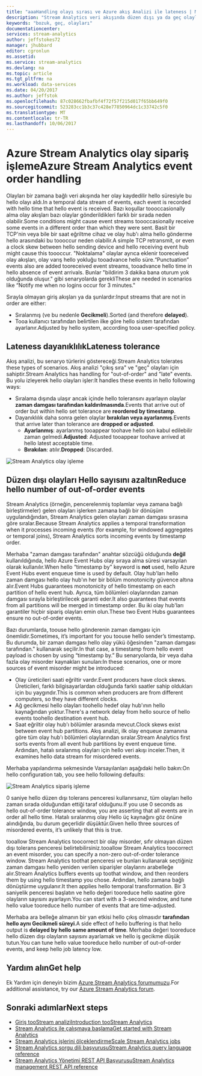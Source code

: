 ```yaml
---
title: "aaaHandling olayı sırası ve Azure akış Analizi ile lateness | Microsoft Docs"
description: "Stream Analytics veri akışında düzen dışı ya da geç olaylarla işleyişi hakkında bilgi edinin."
keywords: "bozuk, geç, olayları"
documentationcenter: 
services: stream-analytics
author: jeffstokes72
manager: jhubbard
editor: cgronlun
ms.assetid: 
ms.service: stream-analytics
ms.devlang: na
ms.topic: article
ms.tgt_pltfrm: na
ms.workload: data-services
ms.date: 04/20/2017
ms.author: jeffstok
ms.openlocfilehash: 87c028662fbafbf4f72f57f215d017f65bb649f0
ms.sourcegitcommit: 523283cc1b3c37c428e77850964dc1c33742c5f0
ms.translationtype: MT
ms.contentlocale: tr-TR
ms.lasthandoff: 10/06/2017
---
```

# <a name="azure-stream-analytics-event-order-handling"></a><span data-ttu-id="e3749-104">Azure Stream Analytics olay sipariş işleme</span><span class="sxs-lookup"><span data-stu-id="e3749-104">Azure Stream Analytics event order handling</span></span>

<span data-ttu-id="e3749-105">Olayları bir zamana bağlı veri akışında her olay kaydedilir hello süresiyle bu hello olayı aldı.</span><span class="sxs-lookup"><span data-stu-id="e3749-105">In a temporal data stream of events, each event is recorded with hello time that hello event is received.</span></span> <span data-ttu-id="e3749-106">Bazı koşullar toooccasionally alma olay akışları bazı olaylar gönderildikleri farklı bir sırada neden olabilir.</span><span class="sxs-lookup"><span data-stu-id="e3749-106">Some conditions might cause event streams toooccasionally receive some events in a different order than which they were sent.</span></span> <span data-ttu-id="e3749-107">Basit bir TCP'nin veya bile bir saat eğriltme cihaz ve olay hub'ı alma hello gönderme hello arasındaki bu toooccur neden olabilir.</span><span class="sxs-lookup"><span data-stu-id="e3749-107">A simple TCP retransmit, or even a clock skew between hello sending device and hello receiving event hub might cause this toooccur.</span></span> <span data-ttu-id="e3749-108">"Noktalama" olaylar ayrıca eklenir tooreceived olay akışları, olay varış hello yokluğu tooadvance hello süre.</span><span class="sxs-lookup"><span data-stu-id="e3749-108">“Punctuation” events also are added tooreceived event streams, tooadvance hello time in hello absence of event arrivals.</span></span> <span data-ttu-id="e3749-109">Bunlar "bildirim 3 dakika bana oturum yok olduğunda oluşur." gibi senaryolarda gerekli</span><span class="sxs-lookup"><span data-stu-id="e3749-109">These are needed in scenarios like “Notify me when no logins occur for 3 minutes."</span></span>

<span data-ttu-id="e3749-110">Sırayla olmayan giriş akışları ya da şunlardır:</span><span class="sxs-lookup"><span data-stu-id="e3749-110">Input streams that are not in order are either:</span></span>
* <span data-ttu-id="e3749-111">Sıralanmış (ve bu nedenle **Gecikmeli**).</span><span class="sxs-lookup"><span data-stu-id="e3749-111">Sorted (and therefore **delayed**).</span></span>
* <span data-ttu-id="e3749-112">Tooa kullanıcı tarafından belirtilen ilke göre hello sistem tarafından ayarlanır.</span><span class="sxs-lookup"><span data-stu-id="e3749-112">Adjusted by hello system, according tooa user-specified policy.</span></span>


## <a name="lateness-tolerance"></a><span data-ttu-id="e3749-113">Lateness dayanıklılık</span><span class="sxs-lookup"><span data-stu-id="e3749-113">Lateness tolerance</span></span>
<span data-ttu-id="e3749-114">Akış analizi, bu senaryo türlerini göstereceği.</span><span class="sxs-lookup"><span data-stu-id="e3749-114">Stream Analytics tolerates these types of scenarios.</span></span> <span data-ttu-id="e3749-115">Akış analizi "çıkış sıra" ve "geç" olayları için sahiptir.</span><span class="sxs-lookup"><span data-stu-id="e3749-115">Stream Analytics has handling for "out-of-order" and "late" events.</span></span> <span data-ttu-id="e3749-116">Bu yolu izleyerek hello olayları işler:</span><span class="sxs-lookup"><span data-stu-id="e3749-116">It handles these events in hello following ways:</span></span>

* <span data-ttu-id="e3749-117">Sıralama dışında ulaşır ancak içinde hello toleransını ayarlayın olaylar **zaman damgası tarafından kaldırılmasında**.</span><span class="sxs-lookup"><span data-stu-id="e3749-117">Events that arrive out of order but within hello set tolerance are **reordered by timestamp**.</span></span>
* <span data-ttu-id="e3749-118">Dayanıklılık daha sonra gelen olaylar **bırakılan veya ayarlanmış**.</span><span class="sxs-lookup"><span data-stu-id="e3749-118">Events that arrive later than tolerance are **dropped or adjusted**.</span></span>
    * <span data-ttu-id="e3749-119">**Ayarlanmış**: ayarlanmış tooappear toohave hello son kabul edilebilir zaman gelmedi.</span><span class="sxs-lookup"><span data-stu-id="e3749-119">**Adjusted**: Adjusted tooappear toohave arrived at hello latest acceptable time.</span></span>
    * <span data-ttu-id="e3749-120">**Bırakılan**: atılır.</span><span class="sxs-lookup"><span data-stu-id="e3749-120">**Dropped**: Discarded.</span></span>

![Stream Analytics olay işleme](media/stream-analytics-event-handling/stream-analytics-event-handling.png)

## <a name="reduce-hello-number-of-out-of-order-events"></a><span data-ttu-id="e3749-122">Düzen dışı olayları Hello sayısını azaltın</span><span class="sxs-lookup"><span data-stu-id="e3749-122">Reduce hello number of out-of-order events</span></span>

<span data-ttu-id="e3749-123">Stream Analytics (örneğin, pencerelenmiş toplamlar veya zamana bağlı birleştirmeler) gelen olayları işlerken zamana bağlı bir dönüşüm uygulandığından, Stream Analytics gelen olayları zaman damgası sırasına göre sıralar.</span><span class="sxs-lookup"><span data-stu-id="e3749-123">Because Stream Analytics applies a temporal transformation when it processes incoming events (for example, for windowed aggregates or temporal joins), Stream Analytics sorts incoming events by timestamp order.</span></span>

<span data-ttu-id="e3749-124">Merhaba "zaman damgası tarafından" anahtar sözcüğü olduğunda **değil** kullanıldığında, hello Azure Event Hubs olay sıraya alma süresi varsayılan olarak kullanılır.</span><span class="sxs-lookup"><span data-stu-id="e3749-124">When hello “timestamp by” keyword is **not** used, hello Azure Event Hubs event enqueue time is used by default.</span></span> <span data-ttu-id="e3749-125">Olay hub'ları hello zaman damgası hello olay hub'ın her bir bölüm monotonicity güvence altına alır.</span><span class="sxs-lookup"><span data-stu-id="e3749-125">Event Hubs guarantees monotonicity of hello timestamp on each partition of hello event hub.</span></span> <span data-ttu-id="e3749-126">Ayrıca, tüm bölümleri olaylarından zaman damgası sırayla birleştirilecek garanti eder.</span><span class="sxs-lookup"><span data-stu-id="e3749-126">It also guarantees that events from all partitions will be merged in timestamp order.</span></span> <span data-ttu-id="e3749-127">Bu iki olay hub'ları garantiler hiçbir sipariş olayları emin olun.</span><span class="sxs-lookup"><span data-stu-id="e3749-127">These two Event Hubs guarantees ensure no out-of-order events.</span></span>

<span data-ttu-id="e3749-128">Bazı durumlarda, toouse hello gönderenin zaman damgası için önemlidir.</span><span class="sxs-lookup"><span data-stu-id="e3749-128">Sometimes, it’s important for you toouse hello sender’s timestamp.</span></span> <span data-ttu-id="e3749-129">Bu durumda, bir zaman damgası hello olay yükü öğesinden "zaman damgası tarafından." kullanarak seçilir.</span><span class="sxs-lookup"><span data-stu-id="e3749-129">In that case, a timestamp from hello event payload is chosen by using “timestamp by.”</span></span> <span data-ttu-id="e3749-130">Bu senaryolarda, bir veya daha fazla olay misorder kaynakları sunulan:</span><span class="sxs-lookup"><span data-stu-id="e3749-130">In these scenarios, one or more sources of event misorder might be introduced:</span></span>

* <span data-ttu-id="e3749-131">Olay üreticileri saati eğriltir vardır.</span><span class="sxs-lookup"><span data-stu-id="e3749-131">Event producers have clock skews.</span></span> <span data-ttu-id="e3749-132">Üreticileri, farklı bilgisayarlardan olduğunda farklı saatler sahip oldukları için bu yaygındır.</span><span class="sxs-lookup"><span data-stu-id="e3749-132">This is common when producers are from different computers, so they have different clocks.</span></span>
* <span data-ttu-id="e3749-133">Ağ gecikmesi hello olayları toohello hedef olay hub'ının hello kaynağından yoktur.</span><span class="sxs-lookup"><span data-stu-id="e3749-133">There's a network delay from hello source of hello events toohello destination event hub.</span></span>
* <span data-ttu-id="e3749-134">Saat eğriltir olay hub'ı bölümler arasında mevcut.</span><span class="sxs-lookup"><span data-stu-id="e3749-134">Clock skews exist between event hub partitions.</span></span> <span data-ttu-id="e3749-135">Akış analizi, ilk olay enqueue zamanına göre tüm olay hub'ı bölümleri olaylarından sıralar.</span><span class="sxs-lookup"><span data-stu-id="e3749-135">Stream Analytics first sorts events from all event hub partitions by event enqueue time.</span></span> <span data-ttu-id="e3749-136">Ardından, hatalı sıralanmış olayları için hello veri akışı inceler.</span><span class="sxs-lookup"><span data-stu-id="e3749-136">Then, it examines hello data stream for misordered events.</span></span>

<span data-ttu-id="e3749-137">Merhaba yapılandırma sekmesinde Varsayılanları aşağıdaki hello bakın:</span><span class="sxs-lookup"><span data-stu-id="e3749-137">On hello configuration tab, you see hello following defaults:</span></span>

![Stream Analytics sipariş işleme](media/stream-analytics-event-handling/stream-analytics-out-of-order-handling.png)

<span data-ttu-id="e3749-139">0 saniye hello düzen dışı tolerans penceresi kullanırsanız, tüm olayları hello zaman sırada olduğundan ettiği taraf olduğunu.</span><span class="sxs-lookup"><span data-stu-id="e3749-139">If you use 0 seconds as hello out-of-order tolerance window, you are asserting that all events are in order all hello time.</span></span> <span data-ttu-id="e3749-140">Hatalı sıralanmış olay Hello üç kaynağını göz önüne alındığında, bu durum geçerlidir düşüktür.</span><span class="sxs-lookup"><span data-stu-id="e3749-140">Given hello three sources of misordered events, it’s unlikely that this is true.</span></span> 

<span data-ttu-id="e3749-141">tooallow Stream Analytics toocorrect bir olay misorder, sıfır olmayan düzen dışı tolerans penceresi belirtebilirsiniz.</span><span class="sxs-lookup"><span data-stu-id="e3749-141">tooallow Stream Analytics toocorrect an event misorder, you can specify a non-zero out-of-order tolerance window.</span></span> <span data-ttu-id="e3749-142">Stream Analytics toothat penceresi ve bunları kullanarak seçtiğiniz zaman damgası hello yeniden verilen siparişler olaylarını arabelleğe alır.</span><span class="sxs-lookup"><span data-stu-id="e3749-142">Stream Analytics buffers events up toothat window, and then reorders them by using hello timestamp you chose.</span></span> <span data-ttu-id="e3749-143">Ardından, hello zamana bağlı dönüştürme uygulanır.</span><span class="sxs-lookup"><span data-stu-id="e3749-143">It then applies hello temporal transformation.</span></span> <span data-ttu-id="e3749-144">Bir 3 saniyelik penceresi başlatın ve hello değeri tooreduce hello saatine göre olayların sayısını ayarlayın.</span><span class="sxs-lookup"><span data-stu-id="e3749-144">You can start with a 3-second window, and tune hello value tooreduce hello number of events that are time-adjusted.</span></span> 

<span data-ttu-id="e3749-145">Merhaba ara belleğe almanın bir yan etkisi hello çıkış olmasıdır **tarafından hello aynı Gecikmeli süreyi**.</span><span class="sxs-lookup"><span data-stu-id="e3749-145">A side effect of hello buffering is that hello output is **delayed by hello same amount of time**.</span></span> <span data-ttu-id="e3749-146">Merhaba değeri tooreduce hello düzen dışı olayların sayısını ayarlamak ve hello iş gecikme düşük tutun.</span><span class="sxs-lookup"><span data-stu-id="e3749-146">You can tune hello value tooreduce hello number of out-of-order events, and keep hello job latency low.</span></span>

## <a name="get-help"></a><span data-ttu-id="e3749-147">Yardım alın</span><span class="sxs-lookup"><span data-stu-id="e3749-147">Get help</span></span>
<span data-ttu-id="e3749-148">Ek Yardım için deneyin bizim [Azure Stream Analytics forumumuzu](https://social.msdn.microsoft.com/Forums/en-US/home?forum=AzureStreamAnalytics).</span><span class="sxs-lookup"><span data-stu-id="e3749-148">For additional assistance, try our [Azure Stream Analytics forum](https://social.msdn.microsoft.com/Forums/en-US/home?forum=AzureStreamAnalytics).</span></span>

## <a name="next-steps"></a><span data-ttu-id="e3749-149">Sonraki adımlar</span><span class="sxs-lookup"><span data-stu-id="e3749-149">Next steps</span></span>
* [<span data-ttu-id="e3749-150">Giriş tooStream analizi</span><span class="sxs-lookup"><span data-stu-id="e3749-150">Introduction tooStream Analytics</span></span>](stream-analytics-introduction.md)
* [<span data-ttu-id="e3749-151">Stream Analytics ile çalışmaya başlama</span><span class="sxs-lookup"><span data-stu-id="e3749-151">Get started with Stream Analytics</span></span>](stream-analytics-real-time-fraud-detection.md)
* [<span data-ttu-id="e3749-152">Stream Analytics işlerini ölçeklendirme</span><span class="sxs-lookup"><span data-stu-id="e3749-152">Scale Stream Analytics jobs</span></span>](stream-analytics-scale-jobs.md)
* [<span data-ttu-id="e3749-153">Stream Analytics sorgu dili başvurusu</span><span class="sxs-lookup"><span data-stu-id="e3749-153">Stream Analytics query language reference</span></span>](https://msdn.microsoft.com/library/azure/dn834998.aspx)
* [<span data-ttu-id="e3749-154">Stream Analytics Yönetimi REST API Başvurusu</span><span class="sxs-lookup"><span data-stu-id="e3749-154">Stream Analytics management REST API reference</span></span>](https://msdn.microsoft.com/library/azure/dn835031.aspx)
